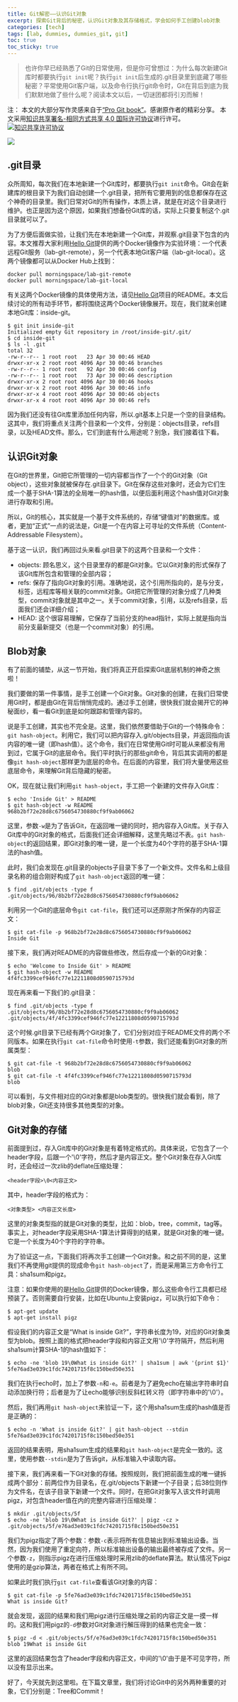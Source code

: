 ```yaml
---
title: Git解密——认识Git对象
excerpt: 探索Git背后的秘密，认识Git对象及其存储格式，学会如何手工创建blob对象
categories: [tech]
tags: [lab, dummies, dummies_git, git]
toc: true
toc_sticky: true
---
```


> 也许你早已经熟悉了Git的日常使用，但是你可曾想过：为什么每次新建Git库时都要执行`git init`呢？执行`git init`后生成的.git目录里到底藏了哪些秘密？平常使用Git客户端，以及命令行执行git命令时，Git在背后到底为我们默默地做了些什么呢？阅读本文以后，一切谜团都将引刃而解！

注：
本文的大部分写作灵感来自于[“Pro Git book”](https://git-scm.com/book/en/v2/Git-Internals-Plumbing-and-Porcelain)。感谢原作者的精彩分享。
本文采用<a rel="license" href="http://creativecommons.org/licenses/by-sa/4.0/">知识共享署名-相同方式共享 4.0 国际许可协议</a>进行许可。<a rel="license" href="http://creativecommons.org/licenses/by-sa/4.0/"><img alt="知识共享许可协议" style="border-width:0" src="https://i.creativecommons.org/l/by-sa/4.0/80x15.png" /></a>

![](/assets/images/lab/git/logo-1.png)

## .git目录

众所周知，每次我们在本地新建一个Git库时，都要执行`git init`命令。Git会在新建库的根目录下为我们自动创建一个.git目录，把所有它要用到的信息都保存在这个神奇的目录里。我们日常对Git的所有操作，本质上讲，就是在对这个目录进行维护。也正是因为这个原因，如果我们想备份Git库的话，实际上只要复制这个.git目录就可以了。

为了方便后面做实验，让我们先在本地新建一个Git库，并观察.git目录下包含的内容。本文推荐大家利用[Hello Git](https://github.com/morningspace/lab-hello-git)提供的两个Docker镜像作为实验环境：一个代表远程Git服务（lab-git-remote），另一个代表本地Git客户端（lab-git-local）。这两个镜像都可以从Docker Hub上找到：
```shell
docker pull morningspace/lab-git-remote
docker pull morningspace/lab-git-local
```

有关这两个Docker镜像的具体使用方法，请见[Hello Git](https://github.com/morningspace/lab-hello-git)项目的README。本文后续讨论的所有动手环节，都将围绕这两个Docker镜像展开。现在，我们就来创建本地Git库：inside-git。
```shell
$ git init inside-git
Initialized empty Git repository in /root/inside-git/.git/
$ cd inside-git
$ ls -l .git
total 32
-rw-r--r-- 1 root root   23 Apr 30 00:46 HEAD
drwxr-xr-x 2 root root 4096 Apr 30 00:46 branches
-rw-r--r-- 1 root root   92 Apr 30 00:46 config
-rw-r--r-- 1 root root   73 Apr 30 00:46 description
drwxr-xr-x 2 root root 4096 Apr 30 00:46 hooks
drwxr-xr-x 2 root root 4096 Apr 30 00:46 info
drwxr-xr-x 4 root root 4096 Apr 30 00:46 objects
drwxr-xr-x 4 root root 4096 Apr 30 00:46 refs
```

因为我们还没有往Git库里添加任何内容，所以.git基本上只是一个空的目录结构。这其中，我们将重点关注两个目录和一个文件，分别是：objects目录，refs目录，以及HEAD文件。那么，它们到底有什么用途呢？别急，我们接着往下看。

## 认识Git对象

在Git的世界里，Git把它所管理的一切内容都当作了一个个的Git对象（Git object），这些对象就被保存在.git目录下。Git在保存这些对象时，还会为它们生成一个基于SHA-1算法的全局唯一的hash值，以便后面利用这个hash值对Git对象进行存取和引用。

所以，Git的核心，其实就是一个基于文件系统的，存储“键值对”的数据库。或者，更加“正式”一点的说法是，Git是一个在内容上可寻址的文件系统（Content-Addressable Filesystem）。

基于这一认识，我们再回过头来看.git目录下的这两个目录和一个文件：
* objects: 顾名思义，这个目录里存的都是Git对象。它以Git对象的形式保存了该Git库所包含和管理的全部内容；
* refs: 保存了指向Git对象的引用。准确地说，这个引用所指向的，是与分支，标签，远程库等相关联的commit对象。Git把它所管理的对象分成了几种类型，commit对象就是其中之一。关于commit对象，引用，以及refs目录，后面我们还会详细介绍；
* HEAD: 这个很容易理解，它保存了当前分支的head指针，实际上就是指向当前分支最新提交（也是一个commit对象）的引用。

## Blob对象

有了前面的铺垫，从这一节开始，我们将真正开启探索Git底层机制的神奇之旅啦！

我们要做的第一件事情，是手工创建一个Git对象。Git对象的创建，在我们日常使用Git时，都是由Git在背后悄悄完成的。通过手工创建，很快我们就会揭开它的神秘面纱，看一看Git到底是如何跟踪和管理内容的。

说是手工创建，其实也不完全是。这里，我们依然要借助于Git的一个特殊命令：`git hash-object`。利用它，我们可以把内容存入.git/objects目录，并返回指向该内容的唯一键（即hash值）。这个命令，我们在日常使用Git时可能从来都没有用到过，它属于Git的底层命令。我们平时执行的那些git命令，背后其实调用的都是像`git hash-object`那样更为底层的命令。在后面的内容里，我们将大量使用这些底层命令，来理解Git背后隐藏的秘密。

OK，现在就让我们利用`git hash-object`，手工把一个新建的文件存入Git库：
```shell
$ echo 'Inside Git' > README
$ git hash-object -w README
968b2bf72e28d8c6756054730880cf9f9ab06062
```

这里，参数`-w`是为了告诉Git，在返回唯一键的同时，把内容存入Git库。关于存入Git库中的Git对象的格式，后面我们还会详细解释，这里先略过不表。`git hash-object`的返回结果，即Git对象的唯一键，是一个长度为40个字符的基于SHA-1算法的hash值。

此时，我们会发现在.git目录的objects子目录下多了一个新文件。文件名和上级目录名称的组合刚好构成了`git hash-object`返回的唯一键：
```shell
$ find .git/objects -type f
.git/objects/96/8b2bf72e28d8c6756054730880cf9f9ab06062
```

利用另一个Git的底层命令`git cat-file`，我们还可以还原刚才所保存的内容正文：
```shell
$ git cat-file -p 968b2bf72e28d8c6756054730880cf9f9ab06062
Inside Git
```

接下来，我们再对README的内容做些修改，然后存成一个新的Git对象：
```shell
$ echo 'Welcome to Inside Git' > README
$ git hash-object -w README
4f4fc3399cef946fc77e12211808d0590715793d
```

现在再来看一下我们的.git目录：
```shell
$ find .git/objects -type f
.git/objects/96/8b2bf72e28d8c6756054730880cf9f9ab06062
.git/objects/4f/4fc3399cef946fc77e12211808d0590715793d
```

这个时候.git目录下已经有两个Git对象了，它们分别对应于README文件的两个不同版本。如果在执行`git cat-file`命令时使用`-t`参数，我们还能看到Git对象的所属类型：
```shell
$ git cat-file -t 968b2bf72e28d8c6756054730880cf9f9ab06062
blob
$ git cat-file -t 4f4fc3399cef946fc77e12211808d0590715793d
blob
```

可以看到，与文件相对应的Git对象都是blob类型的。很快我们就会看到，除了blob对象，Git还支持很多其他类型的对象。

## Git对象的存储

前面提到过，存入Git库中的Git对象是有着特定格式的。具体来说，它包含了一个header字段，后跟一个'\0'字符，然后才是内容正文。整个Git对象在存入Git库时，还会经过一次zlib的deflate压缩处理：
```
<header字段>\0<内容正文>
```
其中，header字段的格式为：
```
<对象类型> <内容正文长度>
```
这里的对象类型指的就是Git对象的类型，比如：blob，tree，commit，tag等。事实上，对header字段采用SHA-1算法计算得到的结果，就是Git对象的唯一键。它是一个长度为40个字符的字符串。

为了验证这一点，下面我们将再次手工创建一个Git对象。和之前不同的是，这里我们不再使用git提供的现成命令`git hash-object`了，而是采用第三方命令行工具：sha1sum和pigz。

注意：如果你使用的是[Hello Git](https://github.com/morningspace/lab-hello-git)提供的Docker镜像，那么这些命令行工具都已经预装了。否则需要自行安装，比如在Ubuntu上安装pigz，可以执行如下命令：
```shell
$ apt-get update
$ apt-get install pigz
```

假设我们的内容正文是“What is inside Git?”，字符串长度为19，对应的Git对象类型为blob。按照上面的格式把header字段和内容正文用'\0'字符隔开，然后利用sha1sum计算SHA-1的hash值如下：
```shell
$ echo -ne 'blob 19\0What is inside Git?' | sha1sum | awk '{print $1}'
5fe76ad3e039c1fdc74201715f8c150bed50e351
```

我们在执行echo时，加上了参数`-n`和`-e`。前者是为了避免echo在输出字符串时自动添加换行符；后者是为了让echo能够识别反斜杠转义符（即字符串中的'\0'）。

然后，我们再用`git hash-object`来验证一下，这个用sha1sum生成的hash值是否是正确的：
```shell
$ echo -n 'What is inside Git?' | git hash-object --stdin
5fe76ad3e039c1fdc74201715f8c150bed50e351
```

返回的结果表明，用sha1sum生成的结果和`git hash-object`是完全一致的。这里，使用参数`--stdin`是为了告诉git，从标准输入中读取内容。

接下来，我们再来看一下Git对象的存储。按照规则，我们把前面生成的唯一键拆成两个部分：前两位作为目录名，在.git/objects下新建一个子目录；后38位则作为文件名，在该子目录下新建一个文件。同时，在把Git对象写入该文件时调用pigz，对包含header值在内的完整内容进行压缩处理：
```shell
$ mkdir .git/objects/5f
$ echo -ne 'blob 19\0What is inside Git?' | pigz -cz > .git/objects/5f/e76ad3e039c1fdc74201715f8c150bed50e351
```

我们为pigz指定了两个参数：参数`-c`表示将所有信息输出到标准输出设备。当然，因为我们使用了重定向符，所以标准输出设备的输出最终被存成了文件。另一个参数`-z`，则指示pigz在进行压缩处理时采用zlib的deflate算法。默认情况下pigz使用的是gzip算法，两者在格式上有所不同。

如果此时我们执行`git cat-file`查看该Git对象的内容：
```shell
$ git cat-file -p 5fe76ad3e039c1fdc74201715f8c150bed50e351
What is inside Git?
```

就会发现，返回的结果和我们用pigz进行压缩处理之前的内容正文是一摸一样的。这和我们用pigz的`-d`参数对Git对象进行解压得到的结果也完全一致：
```shell
$ pigz -d < .git/objects/5f/e76ad3e039c1fdc74201715f8c150bed50e351
blob 19What is inside Git
```

这里的返回结果包含了header字段和内容正文，中间的'\0'由于是不可见字符，所以没有显示出来。

好了，今天就先到这里啦。在下篇文章里，我们将讨论Git中的另外两种重要的对象，它们分别是：Tree和Commit！

